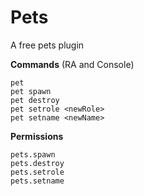 # Pets
A free pets plugin

__Commands__ (RA and Console)
```
pet
pet spawn
pet destroy
pet setrole <newRole>
pet setname <newName>
```

__Permissions__
```
pets.spawn
pets.destroy
pets.setrole
pets.setname
```
